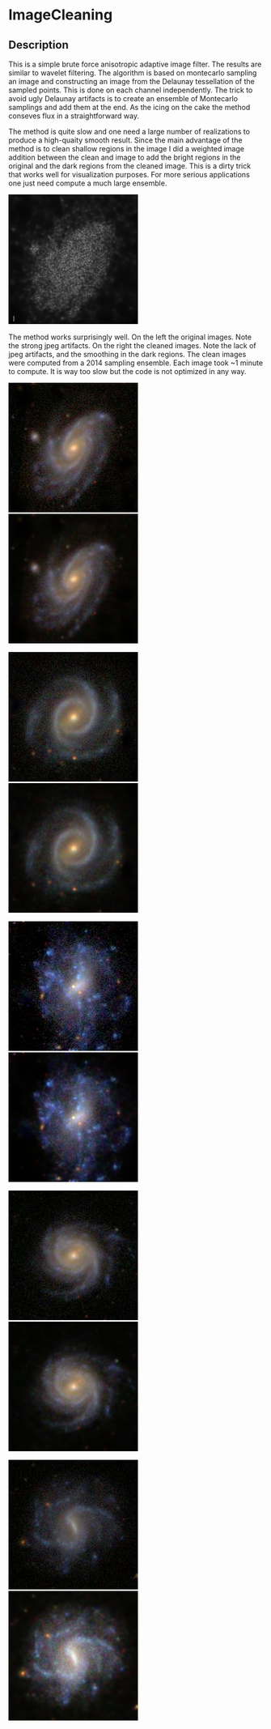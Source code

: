 # ImageCleaning

## Description

This is a simple brute force anisotropic adaptive image filter. The results are similar to wavelet filtering. The algorithm is based on montecarlo sampling an image and constructing an image from the Delaunay tessellation of the sampled points. This is done on each channel independently. The trick to avoid ugly Delaunay artifacts is to create an ensemble of Montecarlo samplings and add them at the end. As the icing on the cake the method conseves flux in a straightforward way.

The method is quite slow and one need a large number of realizations to produce a high-quaity smooth result. Since the main advantage of the method is to clean shallow regions in the image I did a weighted image addition between the clean and image to add the bright regions in the original and the dark regions from the cleaned image. This is a dirty trick that works well for visualization purposes. For more serious applications one just need compute a much large ensemble.

![picture](Images/CleanImage_B.gif)

The method works surprisingly well. On the left the original images. Note the strong jpeg artifacts. On the right the cleaned images. Note the lack of jpeg artifacts, and the smoothing in the dark regions. The clean images were computed from a 2014 sampling ensemble. Each image took ~1 minute to compute. It is way too slow but the code is not optimized in any way.

![picture](Images/Gal_010.jpg) ![picture](Images/Gal_010.png)

![picture](Images/Gal_046.jpg) ![picture](Images/Gal_046.png)

![picture](Images/Gal_067.jpg) ![picture](Images/Gal_067.png)

![picture](Images/Gal_094.jpg) ![picture](Images/Gal_094.png)

![picture](Images/Gal_096.jpg) ![picture](Images/Gal_096.png)

